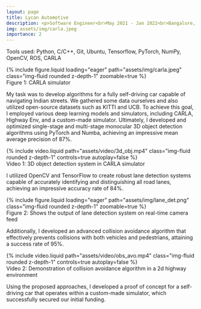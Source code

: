 ```yaml
---
layout: page
title: Lycan Automotive
description: <p>Software Engineer<br>May 2021 - Jan 2022<br>Bangalore, India</p>
img: assets/img/carla.jpeg
importance: 2
---
```


Tools used: Python, C/C++, Git, Ubuntu, Tensorflow, PyTorch, NumPy, OpenCV, ROS, CARLA

<div class="row mt-3">
    {% include figure.liquid loading="eager" path="assets/img/carla.jpeg" class="img-fluid rounded z-depth-1" zoomable=true %}
</div>
<div class="caption">
    Figure 1: CARLA simulator
</div>

My task was to develop algorithms for a fully self-driving car capable of navigating Indian streets. We gathered some data ourselves and also utilized open-source datasets such as KITTI and UCB. To achieve this goal, I employed various deep learning models and simulators, including CARLA, Highway Env, and a custom-made simulator. Ultimately, I developed and optimized single-stage and multi-stage monocular 3D object detection algorithms using PyTorch and Numba, achieving an impressive mean average precision of 87%.

<div class="row mt-3">
    {% include video.liquid path="assets/video/3d_obj.mp4" class="img-fluid rounded z-depth-1" controls=true autoplay=false %}
</div>
<div class="caption">
    Video 1: 3D object detection system in CARLA simulator
</div>

I utilized OpenCV and TensorFlow to create robust lane detection systems capable of accurately identifying and distinguishing all road lanes, achieving an impressive accuracy rate of 84%. 

<div class="row mt-3">
    {% include figure.liquid loading="eager" path="assets/img/lane_det.png" class="img-fluid rounded z-depth-1" zoomable=true %}
</div>
<div class="caption">
    Figure 2: Shows the output of lane detection system on real-time camera feed
</div>

Additionally, I developed an advanced collision avoidance algorithm that effectively prevents collisions with both vehicles and pedestrians, attaining a success rate of 95%.

<div class="row mt-3">
    {% include video.liquid path="assets/video/obs_avo.mp4" class="img-fluid rounded z-depth-1" controls=true autoplay=false %}
</div>
<div class="caption">
    Video 2: Demonstration of collision avoidance algorithm in a 2d highway environment
</div>

Using the proposed approaches, I developed a proof of concept for a self-driving car that operates within a custom-made simulator, which successfully secured our initial funding.

